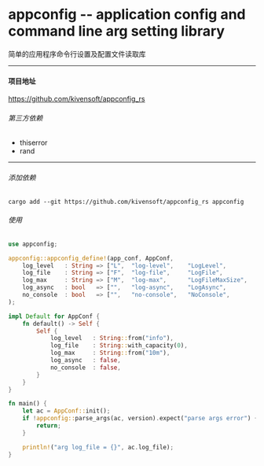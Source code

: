 # appconfig -- application config and command line arg setting library
简单的应用程序命令行设置及配置文件读取库

---
#### 项目地址
<https://github.com/kivensoft/appconfig_rs>

###### 第三方依赖
* thiserror
* rand

---
###### 添加依赖
`cargo add --git https://github.com/kivensoft/appconfig_rs appconfig`
###### 使用
```rust
use appconfig;

appconfig::appconfig_define!(app_conf, AppConf,
    log_level   : String => ["L",  "log-level",    "LogLevel",          "log level(trace/debug/info/warn/error/off)"],
    log_file    : String => ["F",  "log-file",     "LogFile",           "log filename"],
    log_max     : String => ["M",  "log-max",      "LogFileMaxSize",    "log file max size (unit: k/m/g)"],
    log_async   : bool   => ["",   "log-async",    "LogAsync",          "enable asynchronous logging"],
    no_console  : bool   => ["",   "no-console",   "NoConsole",         "prohibit outputting logs to the console"],
);

impl Default for AppConf {
    fn default() -> Self {
        Self {
            log_level   : String::from("info"),
            log_file    : String::with_capacity(0),
            log_max     : String::from("10m"),
            log_async   : false,
            no_console  : false,
        }
    }
}

fn main() {
    let ac = AppConf::init();
    if !appconfig::parse_args(ac, version).expect("parse args error") {
        return;
    }

	println!("arg log_file = {}", ac.log_file);
}
```
